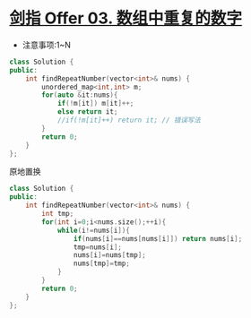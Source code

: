# [剑指 Offer 03. 数组中重复的数字](https://leetcode-cn.com/problems/shu-zu-zhong-zhong-fu-de-shu-zi-lcof/)

+ 注意事项:1~N

```cpp
class Solution {
public:
    int findRepeatNumber(vector<int>& nums) {
        unordered_map<int,int> m;
        for(auto &it:nums){
            if(!m[it]) m[it]++;
            else return it;
            //if(!m[it]++) return it; // 错误写法
        }
        return 0;
    }
};
```

原地置换

```cpp
class Solution {
public:
    int findRepeatNumber(vector<int>& nums) {
        int tmp;
        for(int i=0;i<nums.size();++i){
            while(i!=nums[i]){
                if(nums[i]==nums[nums[i]]) return nums[i];
                tmp=nums[i];
                nums[i]=nums[tmp];
                nums[tmp]=tmp;
            }
        }
        return 0;
    }
};
```